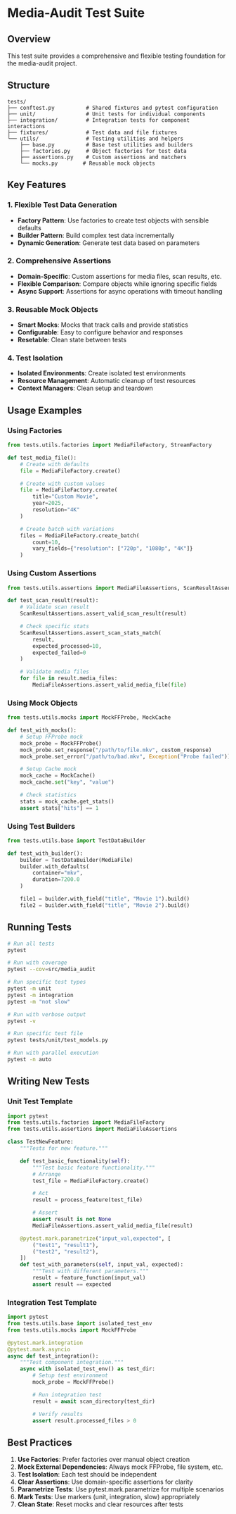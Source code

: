 # Media-Audit Test Suite

## Overview

This test suite provides a comprehensive and flexible testing foundation for the media-audit project.

## Structure

```
tests/
├── conftest.py          # Shared fixtures and pytest configuration
├── unit/                # Unit tests for individual components
├── integration/         # Integration tests for component interactions
├── fixtures/            # Test data and file fixtures
└── utils/               # Testing utilities and helpers
    ├── base.py          # Base test utilities and builders
    ├── factories.py     # Object factories for test data
    ├── assertions.py    # Custom assertions and matchers
    └── mocks.py        # Reusable mock objects
```

## Key Features

### 1. Flexible Test Data Generation

- **Factory Pattern**: Use factories to create test objects with sensible defaults
- **Builder Pattern**: Build complex test data incrementally
- **Dynamic Generation**: Generate test data based on parameters

### 2. Comprehensive Assertions

- **Domain-Specific**: Custom assertions for media files, scan results, etc.
- **Flexible Comparison**: Compare objects while ignoring specific fields
- **Async Support**: Assertions for async operations with timeout handling

### 3. Reusable Mock Objects

- **Smart Mocks**: Mocks that track calls and provide statistics
- **Configurable**: Easy to configure behavior and responses
- **Resetable**: Clean state between tests

### 4. Test Isolation

- **Isolated Environments**: Create isolated test environments
- **Resource Management**: Automatic cleanup of test resources
- **Context Managers**: Clean setup and teardown

## Usage Examples

### Using Factories

```python
from tests.utils.factories import MediaFileFactory, StreamFactory

def test_media_file():
    # Create with defaults
    file = MediaFileFactory.create()

    # Create with custom values
    file = MediaFileFactory.create(
        title="Custom Movie",
        year=2025,
        resolution="4K"
    )

    # Create batch with variations
    files = MediaFileFactory.create_batch(
        count=10,
        vary_fields={"resolution": ["720p", "1080p", "4K"]}
    )
```

### Using Custom Assertions

```python
from tests.utils.assertions import MediaFileAssertions, ScanResultAssertions

def test_scan_result(result):
    # Validate scan result
    ScanResultAssertions.assert_valid_scan_result(result)

    # Check specific stats
    ScanResultAssertions.assert_scan_stats_match(
        result,
        expected_processed=10,
        expected_failed=0
    )

    # Validate media files
    for file in result.media_files:
        MediaFileAssertions.assert_valid_media_file(file)
```

### Using Mock Objects

```python
from tests.utils.mocks import MockFFProbe, MockCache

def test_with_mocks():
    # Setup FFProbe mock
    mock_probe = MockFFProbe()
    mock_probe.set_response("/path/to/file.mkv", custom_response)
    mock_probe.set_error("/path/to/bad.mkv", Exception("Probe failed"))

    # Setup Cache mock
    mock_cache = MockCache()
    mock_cache.set("key", "value")

    # Check statistics
    stats = mock_cache.get_stats()
    assert stats["hits"] == 1
```

### Using Test Builders

```python
from tests.utils.base import TestDataBuilder

def test_with_builder():
    builder = TestDataBuilder(MediaFile)
    builder.with_defaults(
        container="mkv",
        duration=7200.0
    )

    file1 = builder.with_field("title", "Movie 1").build()
    file2 = builder.with_field("title", "Movie 2").build()
```

## Running Tests

```bash
# Run all tests
pytest

# Run with coverage
pytest --cov=src/media_audit

# Run specific test types
pytest -m unit
pytest -m integration
pytest -m "not slow"

# Run with verbose output
pytest -v

# Run specific test file
pytest tests/unit/test_models.py

# Run with parallel execution
pytest -n auto
```

## Writing New Tests

### Unit Test Template

```python
import pytest
from tests.utils.factories import MediaFileFactory
from tests.utils.assertions import MediaFileAssertions

class TestNewFeature:
    """Tests for new feature."""

    def test_basic_functionality(self):
        """Test basic feature functionality."""
        # Arrange
        test_file = MediaFileFactory.create()

        # Act
        result = process_feature(test_file)

        # Assert
        assert result is not None
        MediaFileAssertions.assert_valid_media_file(result)

    @pytest.mark.parametrize("input_val,expected", [
        ("test1", "result1"),
        ("test2", "result2"),
    ])
    def test_with_parameters(self, input_val, expected):
        """Test with different parameters."""
        result = feature_function(input_val)
        assert result == expected
```

### Integration Test Template

```python
import pytest
from tests.utils.base import isolated_test_env
from tests.utils.mocks import MockFFProbe

@pytest.mark.integration
@pytest.mark.asyncio
async def test_integration():
    """Test component integration."""
    async with isolated_test_env() as test_dir:
        # Setup test environment
        mock_probe = MockFFProbe()

        # Run integration test
        result = await scan_directory(test_dir)

        # Verify results
        assert result.processed_files > 0
```

## Best Practices

1. **Use Factories**: Prefer factories over manual object creation
2. **Mock External Dependencies**: Always mock FFProbe, file system, etc.
3. **Test Isolation**: Each test should be independent
4. **Clear Assertions**: Use domain-specific assertions for clarity
5. **Parametrize Tests**: Use pytest.mark.parametrize for multiple scenarios
6. **Mark Tests**: Use markers (unit, integration, slow) appropriately
7. **Clean State**: Reset mocks and clear resources after tests
